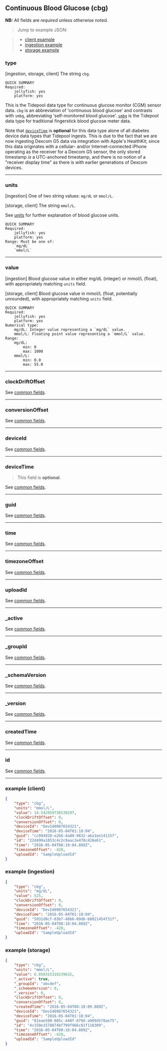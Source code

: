 ## Continuous Blood Glucose (cbg)

**NB:** All fields are *required* unless otherwise noted.


> Jump to example JSON:

>  - [client example](#example-client)
>  - [ingestion example](#example-ingestion)
>  - [storage example](#example-storage)


### type

[ingestion, storage, client] The string `cbg`.

	QUICK SUMMARY
	Required:
		jellyfish: yes
		platform: yes

<!-- start type -->

This is the Tidepool data type for continuous glucose monitor (CGM) sensor data. `cbg` is an abbreviation of 'continuous blood glucose' and contrasts with `smbg`, abbreviating 'self-monitored blood glucose'. [`smbg`](smbg.md) is the Tidepool data type for traditional fingerstick blood glucose meter data.

Note that [`deviceTime`](#devicetime) is **optional** for this data type alone of all diabetes device data types that Tidepool ingests. This is due to the fact that we are now ingesting Dexcom G5 data via integration with Apple's HealthKit; since this data originates with a cellular- and/or Internet-connected iPhone operating as the receiver for a Dexcom G5 sensor, the only stored timestamp *is* a UTC-anchored timestamp, and there is no notion of a "receiver display time" as there is with earlier generations of Dexcom devices.

<!-- end type -->

* * * * *

### units

[ingestion] One of two string values: `mg/dL` or `mmol/L`.

[storage, client] The string `mmol/L`.

See [units](../units.md) for further explanation of blood glucose units.

	QUICK SUMMARY
	Required:
		jellyfish: yes
		platform: yes
	Range: Must be one of:
		`mg/dL`
		`mmol/L`

<!-- start units -->

<!-- end units -->

* * * * *

### value

[ingestion] Blood glucose value in either mg/dL (integer) or mmol/L (float), with appropriately matching `units` field.

[storage, client] Blood glucose value in mmol/L (float, potentially unrounded), with appropriately matching `units` field.

	QUICK SUMMARY
	Required:
		jellyfish: yes
		platform: yes
	Numerical type:
		mg/dL: Integer value representing a `mg/dL` value.
		mmol/L: Floating point value representing a `mmol/L` value.
	Range:
		mg/dL:
			min: 0
			max: 1000
		mmol/L:
			min: 0.0
			max: 55.0



<!-- start value -->

<!-- end value -->

* * * * *

### clockDriftOffset

See [common fields](../common.md).

<!-- start clockDriftOffset -->
<!-- TODO -->
<!-- end clockDriftOffset -->

* * * * *

### conversionOffset

See [common fields](../common.md).

<!-- start conversionOffset -->
<!-- TODO -->
<!-- end conversionOffset -->

* * * * *

### deviceId

See [common fields](../common.md).

<!-- start deviceId -->
<!-- TODO -->
<!-- end deviceId -->

* * * * *

### deviceTime

> This field is **optional**.


See [common fields](../common.md).

<!-- start deviceTime -->
<!-- TODO -->
<!-- end deviceTime -->

* * * * *

### guid

See [common fields](../common.md).

<!-- start guid -->
<!-- TODO -->
<!-- end guid -->

* * * * *

### time

See [common fields](../common.md).

<!-- start time -->
<!-- TODO -->
<!-- end time -->

* * * * *

### timezoneOffset

See [common fields](../common.md).

<!-- start timezoneOffset -->
<!-- TODO -->
<!-- end timezoneOffset -->

* * * * *

### uploadId

See [common fields](../common.md).

<!-- start uploadId -->
<!-- TODO -->
<!-- end uploadId -->

* * * * *

### _active

See [common fields](../common.md).

<!-- start _active -->
<!-- TODO -->
<!-- end _active -->

* * * * *

### _groupId

See [common fields](../common.md).

<!-- start _groupId -->
<!-- TODO -->
<!-- end _groupId -->

* * * * *

### _schemaVersion

See [common fields](../common.md).

<!-- start _schemaVersion -->
<!-- TODO -->
<!-- end _schemaVersion -->

* * * * *

### _version

See [common fields](../common.md).

<!-- start _version -->
<!-- TODO -->
<!-- end _version -->

* * * * *

### createdTime

See [common fields](../common.md).

<!-- start createdTime -->
<!-- TODO -->
<!-- end createdTime -->

* * * * *

### id

See [common fields](../common.md).

<!-- start id -->
<!-- TODO -->
<!-- end id -->

* * * * *

### example (client)

```json
{
	"type": "cbg",
	"units": "mmol/L",
	"value": 14.542959736539297,
	"clockDriftOffset": 0,
	"conversionOffset": 0,
	"deviceId": "DevId0987654321",
	"deviceTime": "2016-05-04T01:18:04",
	"guid": "cc094920-e2b6-4a80-9832-a6a1ee14115f",
	"id": "22d499a1053c4c2c9aac2e470c428e61",
	"time": "2016-05-04T08:18:04.889Z",
	"timezoneOffset": -420,
	"uploadId": "SampleUploadId"
}
```

### example (ingestion)

```json
{
	"type": "cbg",
	"units": "mg/dL",
	"value": 525,
	"clockDriftOffset": 0,
	"conversionOffset": 0,
	"deviceId": "DevId0987654321",
	"deviceTime": "2016-05-04T01:18:04",
	"guid": "5931d0cf-03b7-48b6-89db-b8021454f31f",
	"time": "2016-05-04T08:18:04.889Z",
	"timezoneOffset": -420,
	"uploadId": "SampleUploadId"
}
```

### example (storage)

```json
{
	"type": "cbg",
	"units": "mmol/L",
	"value": 6.050315310239632,
	"_active": true,
	"_groupId": "abcdef",
	"_schemaVersion": 0,
	"_version": 0,
	"clockDriftOffset": 0,
	"conversionOffset": 0,
	"createdTime": "2016-05-04T08:18:09.889Z",
	"deviceId": "DevId0987654321",
	"deviceTime": "2016-05-04T01:18:04",
	"guid": "81eae598-805c-448f-879d-a909d578ae75",
	"id": "4c150e1578874bf799f966c81f110309",
	"time": "2016-05-04T08:18:04.889Z",
	"timezoneOffset": -420,
	"uploadId": "SampleUploadId"
}
```
